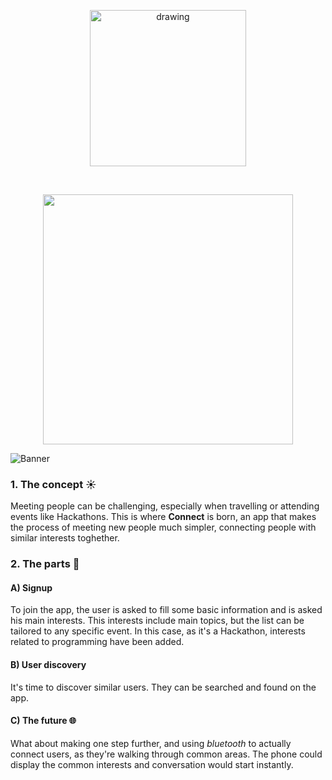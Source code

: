 

<p align="center">
  <img style="margin-left:auto;margin-right:auto;" src="https://github.com/user-attachments/assets/7d653a56-c534-48ae-8bb6-f9de00d57656" alt="drawing" width="250" />
</p>
<br>
<p align="center">
<img src="https://github.com/user-attachments/assets/cf338bc9-883f-48a0-8ca8-bc6f802f58c4" width="400">
</p>

![Banner](https://github.com/user-attachments/assets/7b7b13a8-68ab-4ad2-998a-b61804584fc2)

<!--<img src="https://github.com/user-attachments/assets/748ac5a9-5cf6-4d2b-a5fd-0324609400ab">-->

### 1. The concept ☀️
Meeting people can be challenging, especially when travelling or attending events like Hackathons. 
This is where **Connect** is born, an app that makes the process of meeting new people much simpler, connecting people with similar interests toghether. 

### 2. The parts 📱

#### A) Signup
To join the app, the user is asked to fill some basic information and is asked his main interests. 
This interests include main topics, but the list can be tailored to any specific event. 
In this case, as it's a Hackathon, interests related to programming have been added. 

#### B) User discovery
It's time to discover similar users. They can be searched and found on the app.

#### C) The future 🌐
What about making one step further, and using *bluetooth* to actually connect users, as they're walking through common areas. The phone could display the common interests and conversation would start instantly. 
